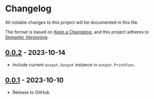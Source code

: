 # Changelog

All notable changes to this project will be documented in this file.

The format is based on [Keep a Changelog](https://keepachangelog.com/en/1.0.0/),
and this project adheres to [Semantic Versioning](https://semver.org/spec/v2.0.0.html).

## [0.0.2] - 2023-10-14

* Include current `output.Output` instance in `output.PrintFunc`.

## [0.0.1] - 2023-10-10

* Release to GitHub

[0.0.2]: https://github.com/SevenOfSpades/go-aggregated-output/releases/tag/v0.0.2
[0.0.1]: https://github.com/SevenOfSpades/go-aggregated-output/releases/tag/v0.0.1
